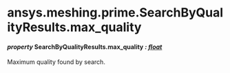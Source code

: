 <a id="ansys-meshing-prime-searchbyqualityresults-max-quality"></a>

# ansys.meshing.prime.SearchByQualityResults.max_quality

<a id="ansys.meshing.prime.SearchByQualityResults.max_quality"></a>

#### *property* SearchByQualityResults.max_quality *: [float](https://docs.python.org/3.11/library/functions.html#float)*

Maximum quality found by search.

<!-- !! processed by numpydoc !! -->
